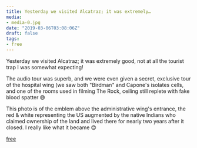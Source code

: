 ```yaml
---
title: Yesterday we visited Alcatraz; it was extremely…
media:
- media-0.jpg
date: "2019-03-06T03:08:06Z"
draft: false
tags:
- free
---
```

Yesterday we visited Alcatraz; it was extremely good, not at all the tourist trap I was somewhat expecting\!



The audio tour was superb, and we were even given a secret, exclusive tour of the hospital wing \(we saw both "Birdman" and Capone's isolates cells, and one of the rooms used in filming The Rock, ceiling still replete with fake blood spatter 😅



This photo is of the emblem above the administrative wing's entrance, the red & white representing the US  augmented by the native Indians who claimed ownership of the land and lived there for nearly two years after it closed. I really like what it became 😊



[free](/tags/free)
